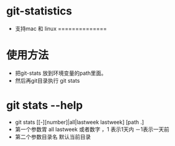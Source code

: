 # git-statistics

* 支持mac 和 linux
==============

使用方法
==============
* 把git-stats 放到环境变量的path里面。
* 然后再git目录执行 git stats


git stats --help
==============
* git stats [[-][number]|all|lastweek lastweek]  [path .]
* 第一个参数胃 all lastweek 或者数字  ，1 表示1天内  －1表示一天前
* 第二个参数目录名 默认当前目录

